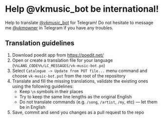 # Help @vkmusic_bot be international!
Help to translate [@vkmusic_bot](https://telegram.me/vkmusic_bot) for Telegram!
Do not hesitate to message me [@vkmowner](https://telegram.me/vkmowner) in Telegram if you have any troubles.

## Translation guidelines
1. Download poedit app from https://poedit.net/ 
2. Open or create a translation file for your language (`%%LANG_CODE%%/LC_MESSAGES/vk-music-bot.po`)
3. Select `Catalogue -> Update from POT file...` menu command and choose `vk-music-bot.pot` from the root of the repository
4. Translate and fill the missing translations, validate the existing ones using the following guidelines:
    * Keep `\n` symbols in their places
    * Try to keep the same line lengths as the original English
    * Do not translate commands (e.g. `/song`, `/artist`, `/my`, etc) — let them be in English
5. Save, commit and send you changes as a pull request to the repo